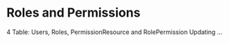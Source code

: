 # Roles and Permissions

4 Table: Users, Roles, PermissionResource and RolePermission
 Updating ...
